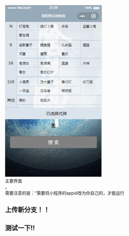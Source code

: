 ﻿![image](https://github.com/JunhoChan/OnmyojiQuery_smallProgram/blob/master/gifs/GIF.gif?strip%7CimageView2/2/w/300)  
  主要界面  
  。  
  需要注意的是：“需要将小程序的appid改为你自己的，才能运行

## 上传新分支！！
## 测试一下!!
